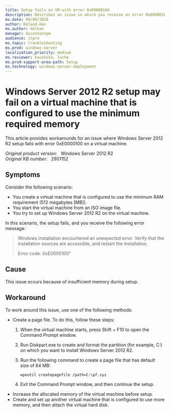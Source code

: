 ```yaml
---
title: Setup fails on VM with error 0xE0000100
description: Describes an issue in which you receive an error 0xE0000100 that occurs when Windows Server 2012 R2 setup fails on a virtual machine.
ms.date: 09/09/2020
author: Deland-Han
ms.author: delhan
manager: dscontentpm
audience: itpro
ms.topic: troubleshooting
ms.prod: windows-server
localization_priority: medium
ms.reviewer: kaushika, luche
ms.prod-support-area-path: Setup
ms.technology: windows-server-deployment
---
```

# Windows Server 2012 R2 setup may fail on a virtual machine that is configured to use the minimum required memory

This article provides workarounds for an issue where Windows Server 2012 R2 setup fails with error 0xE0000100 on a virtual machine.

_Original product version:_ &nbsp; Windows Server 2012 R2  
_Original KB number:_ &nbsp; 2901152

## Symptoms

Consider the following scenario:

- You create a virtual machine that is configured to use the minimum RAM requirement (512 megabytes [MB]).
- You start the virtual machine from an ISO image file.
- You try to set up Windows Server 2012 R2 on the virtual machine.

In this scenario, the setup fails, and you receive the following error message:
> Windows installation encountered an unexpected error. Verify that the installation sources are accessible, and restart the installation.  
>
> Error code: 0xE0000100"

## Cause

This issue occurs because of insufficient memory during setup.

## Workaround

To work around this issue, use one of the following methods:

- Create a page file. To do this, follow these steps:
  1. When the virtual machine starts, press Shift + F10 to open the Command Prompt window.
  2. Run Diskpart.exe to create and format the partition (for example, C:) on which you want to install Windows Server 2012 R2.
  3. Run the following command to create a page file that has default size of 64 MB:

        ```console
        wpeutil createpagefile /path=C:\pf.sys
        ```

  4. Exit the Command Prompt window, and then continue the setup.
- Increase the allocated memory of the virtual machine before setup.
- Create and set up another virtual machine that is configured to use more memory, and then attach the virtual hard disk.
